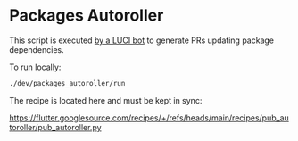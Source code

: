 # Packages Autoroller

This script is executed [by a LUCI bot][LUCI] to generate PRs updating package
dependencies.

To run locally:

```sh
./dev/packages_autoroller/run
```

The recipe is located here and must be kept in sync:

<https://flutter.googlesource.com/recipes/+/refs/heads/main/recipes/pub_autoroller/pub_autoroller.py>

[luci]: https://ci.chromium.org/ui/p/flutter/builders/prod/Linux%20packages_autoroller
